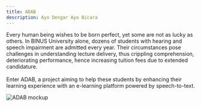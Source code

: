 ```yaml
---
title: ADAB
description: Ayo Dengar Ayo Bicara
---
```

Every human being wishes to be born perfect, yet some are not as lucky as others. In BINUS University alone, dozens of students with hearing and speech impairment are admitted every year. Their circumstances pose challenges in understanding lecture delivery, thus crippling comprehension, deteriorating performance, hence increasing tuition fees due to extended candidature.<br>
<br>
Enter ADAB, a project aiming to help these students by enhancing their learning experience with an e-learning platform powered by speech-to-text.

![ADAB mockup](https://i.postimg.cc/FRwnwqrk/adab-mockup.png)
